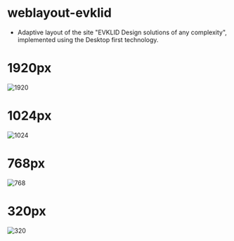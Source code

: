 # weblayout-evklid

- Adaptive layout of the site "EVKLID Design solutions of any complexity", implemented using the Desktop first technology.


# 1920px
![1920](https://user-images.githubusercontent.com/70915888/138550633-f2fc27d7-6b53-43ed-b0d5-f3ee4d37312f.jpg)



# 1024px
![1024](https://user-images.githubusercontent.com/70915888/138550654-42dac5e2-1d59-489a-9868-4fa01a96e1cf.jpg)



# 768px
![768](https://user-images.githubusercontent.com/70915888/138550670-6c71ccc4-7bf2-47e1-8ce7-6834d50ef750.jpg)



# 320px
![320](https://user-images.githubusercontent.com/70915888/138550679-b6aa842b-43d0-4a40-9a27-2306441aedf5.jpg)
